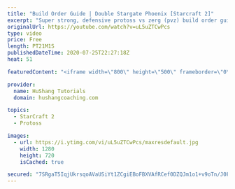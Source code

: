 ```yaml
---
title: "Build Order Guide | Double Stargate Phoenix [Starcraft 2]"
excerpt: "Super strong, defensive protoss vs zerg (pvz) build order guide. This opening is going to give you incredible map control over zerg in the mid-game, letting you scout exactly what is coming your way and making it easy to feel in control of the game. This build also completely owns mutalisk transitions"
originalUrl: https://youtube.com/watch?v=uL5uZTCwPcs
type: video
price: Free
length: PT21M1S
publishedDateTime: 2020-07-25T22:27:18Z
heat: 51

featuredContent: "<iframe width=\"800\" height=\"500\" frameborder=\"0\" src=\"https://www.youtube.com/embed/uL5uZTCwPcs\" allow=\"accelerometer; autoplay; encrypted-media; gyroscope; picture-in-picture\" allowfullscreen></iframe>"

provider:
  name: HuShang Tutorials
  domain: hushangcoaching.com

topics:
  - StarCraft 2
  - Protoss

images:
  - url: https://i.ytimg.com/vi/uL5uZTCwPcs/maxresdefault.jpg
    width: 1280
    height: 720
    isCached: true

secured: "7SRgaT5IqjUkrsqoAVaUSiYt1ZCgiEBoFBXVAfRCef0DZQJm1o1+v9oTn/J0FmrJv4yZXkvUZeQm4WdBC9VL69lzP+xQdM/ZymDZFJAHlNojqEeZXCUkZjcXYpsEVKE7kEx2BseFubsK/pdWSqu9ADURDg+DntJthXGgXV8EqIYEtZIk4117kyMdlDE4nXJyMwcijFcUJV7lwBh1gVQFhXtqzEVFqt5t0ORIGKvWx99FmBJRpgwctXmDjGn4m00v2wMxfHXtC60CntOq6MAsEDafW9LMlzjjkQkAA7o0mAlXy9WQ8n2s27q+8pI0Ti7zmcYMEHKcU+9cehiGUjmSjeG/g/xCYxjAmGTi/TaUNZktDJzSC+YJnhHteVTdBYiJBwLEjdAOzZ+PJUDaQpZqOv6VflUsG3Cn+2ZEGqSH8mE=;/FOOhTQQdHl/zQ0BdfS8Ig=="
---
```


